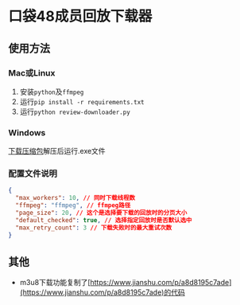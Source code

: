 # 口袋48成员回放下载器

## 使用方法
### Mac或Linux
1. 安装`python`及`ffmpeg`
2. 运行`pip install -r requirements.txt`
3. 运行`python review-downloader.py`

### Windows
[下载压缩包](https://wwa.lanzoui.com/b00n47cgd)解压后运行.exe文件

### 配置文件说明
```json lines
{
  "max_workers": 10, // 同时下载线程数
  "ffmpeg": "ffmpeg", // ffmpeg路径
  "page_size": 20, // 这个是选择要下载的回放时的分页大小
  "default_checked": true, // 选择指定回放时是否默认选中
  "max_retry_count": 3 // 下载失败时的最大重试次数
}

```

## 其他
- m3u8下载功能复制了[https://www.jianshu.com/p/a8d8195c7ade](https://www.jianshu.com/p/a8d8195c7ade)的代码
